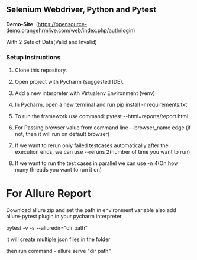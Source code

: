 ## Selenium Webdriver, Python and Pytest

**Demo-Site** :(https://opensource-demo.orangehrmlive.com/web/index.php/auth/login)

With 2 Sets of Data(Valid and Invalid)

### Setup instructions

1. Clone this repository.

2. Open project with Pycharm (suggested IDE).

3. Add a new interpreter with Virtualenv Environment (venv)

4. In Pycharm, open a new terminal and run  pip install -r requirements.txt

5. To run the framework use command:  pytest --html=reports/report.html

6. For Passing browser value from command line --browser_name edge (if not, then it will run on default browser)

7. If we want to rerun only failed testcases automatically after the execution ends, we can use --reruns 2(number of time you want to run)

8. If we want to run the test cases in parallel we can use -n 4(On how many threads you want to run it on)


# For Allure Report
Download allure zip and set the path in environment variable
also add allure-pytest plugin in your pycharm interpreter

pytest -v -s --alluredir="dir path"

it will create multiple json files in the folder

then run command - allure serve  "dir path"